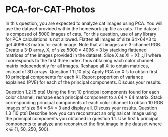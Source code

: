 # PCA-for-CAT-Photos


In this question, you are expected to analyze cat images using PCA. You will use the dataset provided within the homework zip file as cats. The dataset is composed of 5000 images of cats. For this question, use of any library for PCA calculations is not allowed.
Flatten all images of size 64×64×3 to get 4096×3 matrix for each image. Note that all images are 3-channel RGB. Create a 3-D array, X, of size 5000 × 4096 × 3 by stacking flattened matrices of the images provided in the dataset. Slice X as Xi = X[:,:,i] where i corresponds to the first three index. thus obtaining each color channel matrix independently for all images. Reshape all Xi to obtain matrices, instead of 3D arrays.
Question 1.1 [10 pts] Apply PCA on Xi’s to obtain first 10 principal components for each Xi. Report proportion of variance explained (PVE) for each of the principal components. Discuss your results.

Question 1.2 [5 pts] Using the first 10 principal components found for each color channel, reshape each principal component to a 64 × 64 matrix. Stack corresponding principal components of each color channel to obtain 10 RGB images of size 64 × 64 × 3 and display all. Discuss your results.
Question 1.3 [10 pts] Describe how you can reconstruct an original cat image using the principal components you obtained in question 1.1. Use first k principal components to analyze and reconstruct the first image in the dataset where k ∈ {1, 50, 250, 500}.
